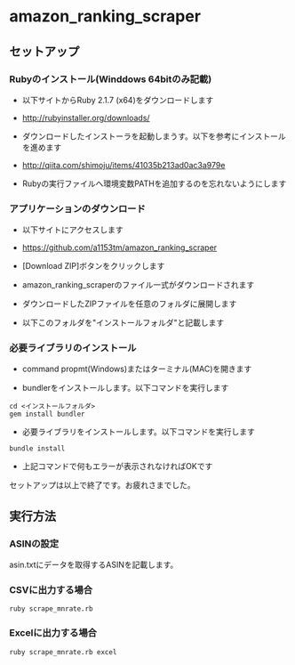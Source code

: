 # amazon_ranking_scraper

## セットアップ

### Rubyのインストール(Winddows 64bitのみ記載)

- 以下サイトからRuby 2.1.7 (x64)をダウンロードします
 - http://rubyinstaller.org/downloads/

- ダウンロードしたインストーラを起動しまうす。以下を参考にインストールを進めます
 - http://qiita.com/shimoju/items/41035b213ad0ac3a979e
 - Rubyの実行ファイルへ環境変数PATHを追加するのを忘れないようにします

### アプリケーションのダウンロード

- 以下サイトにアクセスします
 - https://github.com/a1153tm/amazon_ranking_scraper

- [Download ZIP]ボタンをクリックします
 - amazon_ranking_scraperのファイル一式がダウンロードされます

- ダウンロードしたZIPファイルを任意のフォルダに展開します
 - 以下このフォルダを"インストールフォルダ"と記載します

### 必要ライブラリのインストール

- command propmt(Windows)またはターミナル(MAC)を開きます

- bundlerをインストールします。以下コマンドを実行します

```
cd <インストールフォルダ>
gem install bundler
```

- 必要ライブラリをインストールします。以下コマンドを実行します

```
bundle install
```

- 上記コマンドで何もエラーが表示されなければOKです

セットアップは以上で終了です。お疲れさまでした。

## 実行方法

### ASINの設定
asin.txtにデータを取得するASINを記載します。

### CSVに出力する場合
```
ruby scrape_mnrate.rb
```

### Excelに出力する場合
```
ruby scrape_mnrate.rb excel
```
